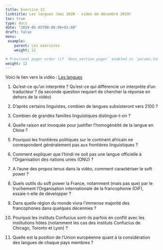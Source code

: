 ```yaml
---
title: Exercice 12
linktitle: Les langues (mai 2020 - vidéo de décembre 2019)
toc: true
type: docs
date: "2019-05-05T00:00:00+01:00"
draft: false
menu:
 example:
    parent: Les exercices
    weight: 12

# Prev/next pager order (if `docs_section_pager` enabled in `params.toml`)
weight: 12
---
```


Voici le lien vers la vidéo : [Les langues](https://www.youtube.com/watch?v=YxviOVgQu2U&t=1s)

1) Qu’est-ce qu’un interprète ? Qu’est-ce qui différencie un interprète d’un traducteur ? (la seconde question requiert de chercher la réponse en dehors de la vidéo)

2) D’après certains linguistes, combien de langues subsisteront vers 2100 ?

3) Combien de grandes familles linguistiques distingue-t-on ?

4) Quelle raison est invoquée pour justifier l’homogénéité de la langue en Chine ?

5) Pourquoi les frontières politiques sur le continent africain ne correspondent généralement pas aux frontières linguistiques ?

6) Comment expliquer que l’hindi ne soit pas une langue officielle à l’Organisation des nations unies (ONU) ?

7) A l’aune des propos tenus dans la vidéo, comment caractériser le soft power ?

8) Quels outils du soft power la France, notamment (mais pas que) par le truchement l’Organisation internationale de la francophonie (OIF), essaie-t-elle de développer ?

9) Dans quelle région du monde vivra l’immense majorité des francophones dans quelques décennies ? 

10) Pourquoi les instituts Confucius sont-ils parfois en conflit avec les institutions hôtes (notamment les cas des instituts Confucius de Chicago, Toronto et Lyon) ?

11) Quelle est la position de l’Union européenne quant à la considération des langues de chaque pays membres ?
